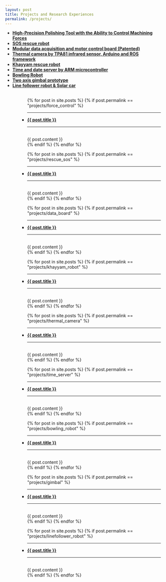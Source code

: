 ```yaml
---
layout: post
title: Projects and Research Experiences
permalink: /projects/
---
```

<ul>
  <li><strong><a href="#force_control">High-Precision Polishing Tool with the Ability to Control Machining Forces</a></strong></li>
  <li><strong><a href="#rescue_sos">SOS rescue robot</a></strong></li>
  <li><strong><a href="#data_board">Modular data acquisition and motor control board (Patented)</a></strong></li>
  <li><strong><a href="#thermal_camera">Thermal camera by TPA81 infrared sensor, Arduino and ROS framework</a></strong></li>
  <li><strong><a href="#khayyam_robot">Khayyam rescue robot</a></strong></li>
  <li><strong><a href="#time_server">Time and date server by ARM microcontroller</a></strong></li>
  <li><strong><a href="#bowling">Bowling Robot</a></strong></li>
  <li><strong><a href="#gimbal">Two axis gimbal prototype</a></strong></li>
  <li><strong><a href="#linefollower">Line follower robot & Solar car</a></strong></li>

  <br>
<ul>

<ul>
  {% for post in site.posts %}
    {% if post.permalink == "projects/force_control" %}
      <li>
        <hr> <strong> <a id="force_control" href="{{ post.url }}">{{ post.title }}</a> </strong> <hr>
        <br>
        {{ post.content }}
        <br>
      </li>
    {% endif %}
  {% endfor %}

  {% for post in site.posts %}
    {% if post.permalink == "projects/rescue_sos" %}
      <li>
        <hr> <strong> <a id="rescue_sos" href="{{ post.url }}">{{ post.title }}</a> </strong> <hr>
        <br>
        {{ post.content }}
        <br>
      </li>
    {% endif %}
  {% endfor %}

  {% for post in site.posts %}
    {% if post.permalink == "projects/data_board" %}
      <li>
        <hr> <strong> <a id="data_board" href="{{ post.url }}">{{ post.title }}</a> </strong> <hr>
        <br>
        {{ post.content }}
        <br>
      </li>
    {% endif %}
  {% endfor %}

  {% for post in site.posts %}
    {% if post.permalink == "projects/khayyam_robot" %}
      <li>
        <hr> <strong> <a id="khayyam_robot" href="{{ post.url }}">{{ post.title }}</a> </strong> <hr>
        <br>
        {{ post.content }}
        <br>
      </li>
    {% endif %}
  {% endfor %}

  {% for post in site.posts %}
    {% if post.permalink == "projects/thermal_camera" %}
      <li>
        <hr> <strong> <a id="thermal_camera" href="{{ post.url }}">{{ post.title }}</a> </strong> <hr>
        <br>
        {{ post.content }}
        <br>
      </li>
    {% endif %}
  {% endfor %}

  {% for post in site.posts %}
    {% if post.permalink == "projects/time_server" %}
      <li>
        <hr> <strong> <a id="time_server" href="{{ post.url }}">{{ post.title }}</a> </strong> <hr>
        <br>
        {{ post.content }}
        <br>
      </li>
    {% endif %}
  {% endfor %}

  {% for post in site.posts %}
    {% if post.permalink == "projects/bowling_robot" %}
      <li>
        <hr> <strong> <a id="bowling" href="{{ post.url }}">{{ post.title }}</a> </strong> <hr>
        <br>
        {{ post.content }}
        <br>
      </li>
    {% endif %}
  {% endfor %}

  {% for post in site.posts %}
    {% if post.permalink == "projects/gimbal" %}
      <li>
        <hr> <strong> <a id="gimbal" href="{{ post.url }}">{{ post.title }}</a> </strong> <hr>
        <br>
        {{ post.content }}
        <br>
      </li>
    {% endif %}
  {% endfor %}

  {% for post in site.posts %}
    {% if post.permalink == "projects/linefollower_robot" %}
      <li>
        <hr> <strong> <a id="linefollower" href="{{ post.url }}">{{ post.title }}</a> </strong> <hr>
        <br>
        {{ post.content }}
        <br>
      </li>
    {% endif %}
  {% endfor %}

</ul>
